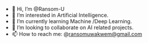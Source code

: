 - 👋 Hi, I’m @Ransom-U
- 👀 I’m interested in Artificial Intelligence. 
- 🌱 I’m currently learning Machine /Deep Learning. 
- 💞️ I’m looking to collaborate on AI related projects. 
- 📫 How to reach me: @ransomuwakwem@gmail.com

<!---
Ransom-U/Ransom-U is a ✨ special ✨ repository because its `README.md` (this file) appears on your GitHub profile.
You can click the Preview link to take a look at your changes.
--->
